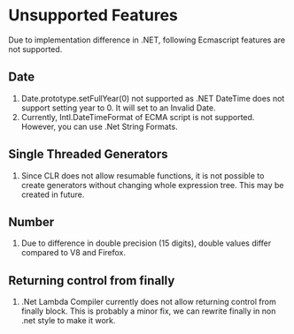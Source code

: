 # Unsupported Features

Due to implementation difference in .NET, following Ecmascript features are not supported.

## Date

1. Date.prototype.setFullYear(0) not supported as .NET DateTime does not support setting year to 0. It will set to an Invalid Date.
2. Currently, Intl.DateTimeFormat of ECMA script is not supported. However, you can use .Net String Formats.

## Single Threaded Generators

1. Since CLR does not allow resumable functions, it is not possible to create generators without changing whole expression tree. This may be created in future.

## Number

1. Due to difference in double precision (15 digits), double values differ compared to V8 and Firefox. 

## Returning control from finally

1. .Net Lambda Compiler currently does not allow returning control from finally block. This is probably a minor fix, we can rewrite finally in non .net style to make it work.
